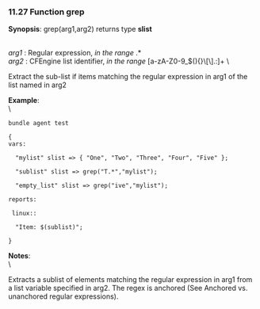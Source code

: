 ### 11.27 Function grep

**Synopsis**: grep(arg1,arg2) returns type **slist**

\
 *arg1* : Regular expression, *in the range* .\* \
 *arg2* : CFEngine list identifier, *in the range*
[a-zA-Z0-9\_\$(){}\\[\\].:]+ \

Extract the sub-list if items matching the regular expression in arg1 of
the list named in arg2

**Example**:\
 \

    bundle agent test

    {
    vars:

      "mylist" slist => { "One", "Two", "Three", "Four", "Five" };

      "sublist" slist => grep("T.*","mylist");

      "empty_list" slist => grep("ive","mylist");

    reports:

     linux::

      "Item: $(sublist)";

    }

**Notes**:\
 \

Extracts a sublist of elements matching the regular expression in arg1
from a list variable specified in arg2. The regex is anchored (See
Anchored vs. unanchored regular expressions).
